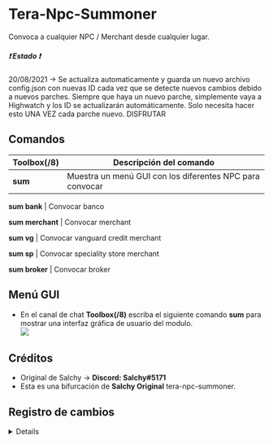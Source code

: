 # Tera-Npc-Summoner
Convoca a cualquier NPC / Merchant desde cualquier lugar.

##### :heavy_exclamation_mark: Estado :heavy_exclamation_mark:
20/08/2021 -> Se actualiza automaticamente y guarda un nuevo archivo config.json con nuevas ID cada vez que se detecte nuevos cambios debido a nuevos parches. Siempre que haya un nuevo parche, simplemente vaya a Highwatch y los ID se actualizarán automáticamente. Solo necesita hacer esto UNA VEZ cada parche nuevo. DISFRUTAR

## Comandos
Toolbox(/8) | Descripción del comando
--- | ---
**sum** | Muestra un menú GUI con los diferentes NPC para convocar

**sum bank** | Convocar banco

**sum merchant** | Convocar merchant

**sum vg** | Convocar vanguard credit merchant

**sum sp** | Convocar speciality store merchant

**sum broker** | Convocar broker

## Menú GUI

* En el canal de chat **Toolbox(/8)** escriba el siguiente comando **sum** para mostrar una interfaz gráfica de usuario del modulo.   
  ![](https://i.imgur.com/VG2yRG4.png)   


## Créditos
- Original de Salchy -> **Discord: Salchy#5171**
- Esta es una bifurcación de **Salchy Original** tera-npc-summoner.  

## Registro de cambios
<details>

### 1.0.0
* [~] Se agrego la compatibilidad con actualizaciones automaticas


</details>


